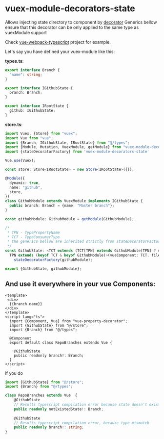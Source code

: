 # vuex-module-decorators-state

Allows injecting state directory to component by [decorator](https://github.com/championswimmer/vuex-module-decorators/issues/191)
Generics bellow ensure that this decorator can be only applied to the same type as vuexModule support

Check [vue-webpack-typescript](https://github.com/akoidan/vue-webpack-typescript) project for example.
 
Let's say you have defined your vuex-module like this:


**types.ts**:
```typescript
export interface Branch {
  "name": string;
}

export interface IGithubState {
  branch: Branch;
}

export interface IRootState {
  github: IGithubState;
}
```

**store.ts**:
```typescript
import Vuex, {Store} from "vuex";
import Vue from "vue";
import {Branch, IGithubState, IRootState} from "@/types";
import {Module, Mutation, VuexModule, getModule} from "vuex-module-decorators";
import {stateDecoratorFactory} from 'vuex-module-decorators-state'

Vue.use(Vuex);

const store: Store<IRootState> = new Store<IRootState>({});

@Module({
  dynamic: true,
  name: "github",
  store,
})
class GithubModule extends VuexModule implements IGithubState {
  public branch: Branch = {name: "Master branch"};
}

const githubModule: GithubModule = getModule(GithubModule);

/*
 * TPN - TypePropertyName
 * TCT - TypeConsumerType
 * the generics bellow are inherited strictly from stateDecoratorFactory, see its docs
 */
const GithubState: <TCT extends (TCT[TPN] extends GithubModule[TPN] ? unknown : never),
  TPN extends (keyof TCT & keyof GithubModule)>(vueComponent: TCT, fileName: TPN) => void =
    stateDecoratorFactory(githubModule);

export {GithubState, githubModule};
```

## And use it everywhere in your vue Components:
```vue
<template>
 <div>
  {{branch.name}}
</div>
</template>
<script lang="ts">
  import {Component, Vue} from "vue-property-decorator";
  import {GithubState} from "@/store";
  import {Branch} from "@/types";
  
  @Component
  export default class RepoBranches extends Vue {
  
    @GithubState
    public readonly branch!: Branch;
  }
</script>
```

If you do

```typescript
import {GithubState} from "@/store";
import {Branch} from "@/types";

class RepoBranches extends Vue  {
    @GithubState
    // Results typescript compilation error because state doesn't exist
    public readonly notExistedState!: Branch;
  
    @GithubState
    // Results typescript compilation error, because type mismatch
    public readonly branch!: string;
}
```
